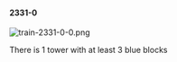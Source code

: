 #### 2331-0
![train-2331-0-0.png](https://github.com/lil-lab/nlvr/raw/master/nlvr/train/images/15/train-2331-0-0.png "train-2331-0-0.png")

There is 1 tower with at least 3 blue blocks